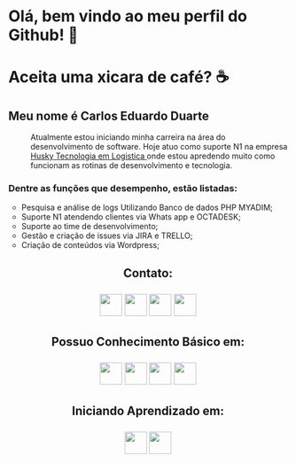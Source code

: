<html>
    <body>
        <div>
            <h1> <b> Olá, bem vindo ao meu perfil do Github! 👋 </b> </h1>
            <h1> <b> Aceita uma xicara de café? </b> ☕ </h1>
        </div>
        <div>
            <h2> <b> Meu nome é Carlos Eduardo Duarte </b> </h2>
        </div>
        <div>
            <dl>
                <dd Align="left";>    
                    Atualmente estou iniciando minha carreira na área do desenvolvimento de software.
                    Hoje atuo como suporte N1 na empresa <a href="https://gohusky.net/"> Husky Tecnologia em Logistica </a>
                    onde estou apredendo muito como funcionam as rotinas de desenvolvimento e tecnologia. 
            </dl> 
            <h3> 
                Dentre as funções que desempenho, estão listadas: 
            </h3>  
            <ul type="circle";>
                <li> Pesquisa e análise de logs Utilizando Banco de dados PHP MYADIM; </li>
                <li> Suporte N1 atendendo clientes via Whats app e OCTADESK; </li>
                <li> Suporte ao time de desenvolvimento; </li>
                <li> Gestão e criação de issues via JIRA e TRELLO; </li>
                <li> Criação de conteúdos via Wordpress; </li>
            </ul>
        </div>
        <div>
            <div class="contato"; Align="Center";>
                <h2> 
                    Contato:
                    <br>
                    <br>
                    <a href="https://contate.me/Carlos_Duarte"; target="_blank";><img src="https://cdn-icons.flaticon.com/png/512/3670/premium/3670133.png?token=exp=1653545908~hmac=4cc4ebc1581fcf11fa7e750e1da59e5c"; width="40"; height="40"; target="_blank";></a>
                    <a href="https://www.instagram.com/carlos.e_duarte/" target="_blank";><img src="https://cdn-icons.flaticon.com/png/512/3670/premium/3670125.png?token=exp=1653542307~hmac=2f0dc62a41306628dda9b6fb96938573"; width="40"; height="40"; target="_blank";></a>
                    <a href = "Cadudps@gmail.com"><img src="https://cdn-icons-png.flaticon.com/512/732/732200.png"; width="40"; height="40"; target="_blank";></a>
                    <a href="https://www.linkedin.com/in/carlos-eduardo-duarte-703622184/"; target="_blank";><img src="https://cdn-icons.flaticon.com/png/512/1377/premium/1377213.png?token=exp=1653601876~hmac=465e561481fbc741ea61de831a1eaf52"; width="40"; height="40"; target="_blank";></a>  
                </h2>
            </div> 
            <div clas="conhecimento_basico"; Align="center";>
                <h2> 
                    Possuo Conhecimento Básico em:
                    <br>
                    <br>
                    <img src="https://cdn.jsdelivr.net/gh/devicons/devicon/icons/html5/html5-original-wordmark.svg"; width="40"; height="40";>
                    <img src="https://cdn.jsdelivr.net/gh/devicons/devicon/icons/css3/css3-original-wordmark.svg"; width="40"; height="40";>
                    <img src="https://cdn.jsdelivr.net/gh/devicons/devicon/icons/php/php-original.svg"; width="40"; height="40";>
                    <img src="https://cdn.jsdelivr.net/gh/devicons/devicon/icons/mysql/mysql-original-wordmark.svg"; width="40"; height="40";>
                </h2>
            </div> 
            <div Align="center";>
                <H2> 
                    Iniciando Aprendizado em:
                    <br>
                    <br>
                    <img src="https://cdn.jsdelivr.net/gh/devicons/devicon/icons/java/java-original-wordmark.svg"; width="40"; height="40";/> 
                    <img src="https://cdn.jsdelivr.net/gh/devicons/devicon/icons/angularjs/angularjs-original.svg"; width="40"; height="40"; />
                <h2>
            </div>
        </div>
    </body>
</html>
